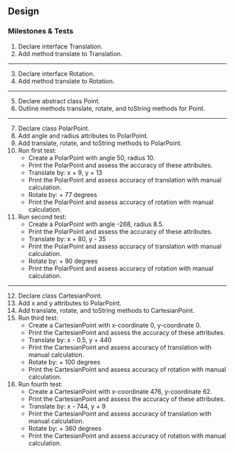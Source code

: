 ## Design

### Milestones & Tests

1. Declare interface Translation.
2. Add method translate to Translation.
****
3. Declare interface Rotation.
4. Add method translate to Rotation.
****
5. Declare abstract class Point.
6. Outline methods translate, rotate, and toString methods for Point.
****
7. Declare class PolarPoint.
8. Add angle and radius attributes to PolarPoint.
9. Add translate, rotate, and toString methods to PolarPoint.
10. Run first test:
    * Create a PolarPoint with angle 50, radius 10.
    * Print the PolarPoint and assess the accuracy of these attributes.
    * Translate by: x + 9, y + 13
    * Print the PolarPoint and assess accuracy of translation with manual calculation.
    * Rotate by: + 77 degrees
    * Print the PolarPoint and assess accuracy of rotation with manual calculation.
11. Run second test:
    * Create a PolarPoint with angle -268, radius 8.5.
    * Print the PolarPoint and assess the accuracy of these attributes.
    * Translate by: x + 80, y - 35
    * Print the PolarPoint and assess accuracy of translation with manual calculation.
    * Rotate by: + 90 degrees
    * Print the PolarPoint and assess accuracy of rotation with manual calculation.
****
12. Declare class CartesianPoint.
13. Add x and y attributes to PolarPoint.
14. Add translate, rotate, and toString methods to CartesianPoint.
15. Run third test:
    * Create a CartesianPoint with x-coordinate 0, y-coordinate 0.
    * Print the CartesianPoint and assess the accuracy of these attributes.
    * Translate by: x - 0.5, y + 440
    * Print the CartesianPoint and assess accuracy of translation with manual calculation.
    * Rotate by: + 100 degrees
    * Print the CartesianPoint and assess accuracy of rotation with manual calculation.
16. Run fourth test:
    * Create a CartesianPoint with x-coordinate 476, y-coordinate 62.
    * Print the CartesianPoint and assess the accuracy of these attributes.
    * Translate by: x - 744, y + 9
    * Print the CartesianPoint and assess accuracy of translation with manual calculation.
    * Rotate by: + 360 degrees
    * Print the CartesianPoint and assess accuracy of rotation with manual calculation.